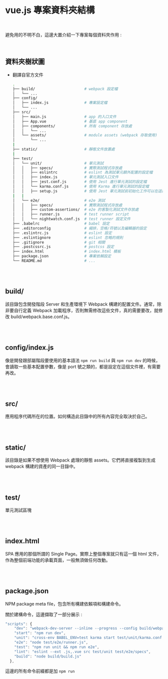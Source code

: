# vue.js 專案資料夾結構

<br>

避免用的不明不白，這邊大置介紹一下專案每個資料夾作用 : 

<br>


## 資料夾樹狀圖

* 翻譯自官方文件

    ```bash
    .
    ├── build/                      # webpack 設定檔
    │   └── ...
    ├── config/
    │   ├── index.js                # 專案設定檔
    │   └── ...
    ├── src/
    │   ├── main.js                 # app 的入口文件
    │   ├── App.vue                 # 基底 app component 
    │   ├── components/             # 所有 component 存放處
    │   │   └── ...
    │   └── assets/                 # module assets (webpack 存取使用)
    │       └── ...
    |
    ├── static/                     # 靜態文件放置處
    |
    ├── test/
    │   └── unit/                   # 單元測試
    │   │   ├── specs/              # 實際測試程式存放處
    │   │   ├── eslintrc            # eslint 為測試單元額外配置的設定檔
    │   │   ├── index.js            # 單元測試入口文件
    │   │   ├── jest.conf.js        # 使用 Jest 進行單元測試的設定檔
    │   │   └── karma.conf.js       # 使用 Karma 進行單元測試的設定檔 
    │   │   ├── setup.js            # 使用 Jest 單元測試前初始化工作可以在這邊設定
    |   |               
    │   └── e2e/                    # e2e 測試
    │   │   ├── specs/              # 實際測試程式存放處
    │   │   ├── custom-assertions/  # e2e 的客製化測試文件存放處
    │   │   ├── runner.js           # test runner script
    │   │   └── nightwatch.conf.js  # test runner 設定文件
    ├── .babelrc                    # babel 設定
    ├── .editorconfig               # 縮排，空格/符號以及編輯器的設定
    ├── .eslintrc.js                # eslint 設定
    ├── .eslintignore               # eslint 忽略的規則
    ├── .gitignore                  # git 相關
    ├── .postcssrc.js               # postcss 設定
    ├── index.html                  # index.html 模板
    ├── package.json                # 專案依賴設定
    └── README.md                   # ...
    ```

<br>
<br>

## build/

該目錄包含開發階段 Server 和生產環境下 Webpack 構建的配置文件。通常，除非要自行定義 Webpack 加載程序，否則無需修改這些文件，真的需要要改，就修改 build/webpack.base.conf.js。

<br>
<br>

## config/index.js

像是開發跟部屬階段要使用的基本語法 `npm run build` 與 `npm run dev` 的時候，會讀取一些基本配置參數，像是 port 號之類的，都是設定在這個文件裡，有需要再改。

<br>
<br>

## src/

應用程序代碼所在的位置。如何構造此目錄中的所有內容完全取決於自己。

<br>
<br>

## static/

該目錄是如果不想使用 Webpack 處理的靜態 assets。它們將直接複製到生成 webpack 構建的資產的同一目錄中。

<br>
<br>

## test/

單元測試區塊

<br>
<br>

## index.html

SPA 應用的那個所謂的 Single Page。實際上整個專案就只有這一個 html 文件，作為整個前端功能的承載頁面，一般無須做任何改動。

<br>
<br>

## package.json


NPM package meta file，包含所有構建依賴項和構建命令。

關於建構命令，這邊擷取了一部分展示 :

```js
"scripts": {
    "dev": "webpack-dev-server --inline --progress --config build/webpack.dev.conf.js",
    "start": "npm run dev",
    "unit": "cross-env BABEL_ENV=test karma start test/unit/karma.conf.js --single-run",
    "e2e": "node test/e2e/runner.js",
    "test": "npm run unit && npm run e2e",
    "lint": "eslint --ext .js,.vue src test/unit test/e2e/specs",
    "build": "node build/build.js"
  },
```

這邊的所有命令前綴都是加 `npm run` 